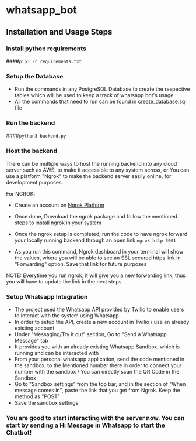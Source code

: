 # whatsapp_bot

## Installation and Usage Steps

### Install python requirements

####`pip3 -r requirements.txt`

### Setup the Database

* Run the commands in any PostgreSQL Database to create the respective tables which will be used to keep a track of whatsapp bot's usage
* All the commands that need to run can be found in create_database.sql file

### Run the backend

####`python3 backend.py`

### Host the backend

There can be multiple ways to host the running backend into any cloud server such as AWS, to make it accessible to any system across, or You can use a platform "Ngrok" to make the backend server easily online, for development purposes.

For NGROK:
* Create an account on [Ngrok Platform](https://dashboard.ngrok.com)
* Once done, Download the ngrok package and follow the mentioned steps to install ngrok in your system
* Once the ngrok setup is completed, run the code to have ngrok forward your locally running backend through an open link
  ```ngrok http 5001```

* As you run this command, Ngrok dashboard in your terminal will show the values, where you will be able to see an SSL secured https link in "Forwarding" option. Save that link for future purposes

NOTE: Everytime you run ngrok, it will give you a new forwarding link, thus you will have to update the link in the next steps

### Setup Whatsapp Integration

* The project used the Whatsapp API provided by Twilio to enable users to interact with the system using Whatsapp
* In order to setup the API, create a new account in Twilio / use an already existing account
* Under "Messaging/Try it out" section, Go to "Send a Whatsapp Message" tab
* It provides you with an already existing Whatsapp Sandbox, which is running and can be interacted with
* From your personal whatsapp application, send the code mentioned in the sandbox, to the Mentioned number there in order to connect your number with the sandbox / You can directly scan the QR Code in the Sandbox
* Go to "Sandbox settings" from the top bar, and in the section of "When message comes in", paste the link that you get from Ngrok. Keep the method as "POST"
* Save the sandbox settings

### You are good to start interacting with the server now. You can start by sending a Hi Message in Whatsapp to start the Chatbot!

